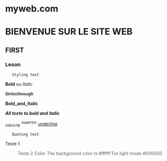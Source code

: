 # myweb.com
# BIENVENUE SUR LE SITE WEB
## FIRST
### Leson 
       Styling text
**Bold** ou _Italic_

~~Strikethrough~~

**Bold_and_Italic**

***All texte to bold and italic***

<sub>subscrip</sub>
<sup>superscr</sup>
<Ins>underline</ins>

       Quoting text 
Teste 1
> Texte 2
     Color
The background color Is #ffffff
For light mode #000000

